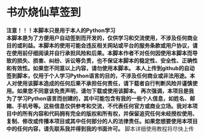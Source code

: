 # 书亦烧仙草签到
**注意！！！本脚本只是用于本人的Python学习**  
**本脚本是为了方便用户自动签到而开发的，仅供学习和交流使用，不涉及任何商业目的或利益。本脚本的使用可能会违反相关网站或平台的服务条款或用户协议，请在使用前仔细阅读并自行承担风险和后果。本脚本作者不对任何因使用本脚本而导致的损失、损害、纠纷、诉讼等负责，也不保证本脚本的稳定性、安全性、正确性和有效性。如果您不同意以上内容，请勿使用本脚本。**
**本人上传到github的自动签到脚本，仅用于个人学习Python语言的目的，不涉及任何商业或非法用途。本人对使用该脚本造成的任何后果不承担任何责任，请下载者自行判断风险并谨慎使用。如果您不同意该免责声明，请勿下载或使用该脚本。**
**再次强调，本项目是我为了学习Python语言而创建的，其中可能包含有我的一些个人信息，如姓名、邮箱、手机号等。这些信息仅供参考和交流，不代表任何官方或商业立场。我对本项目中的所有内容和代码拥有完全的版权和所有权，并保留追究任何未经授权使用、复制、修改或传播本项目或其中任何部分的人的法律责任。如果您想要使用本项目中的任何内容，请先联系我并得到我的书面许可。**
脚本详细使用教程将尽快上传
